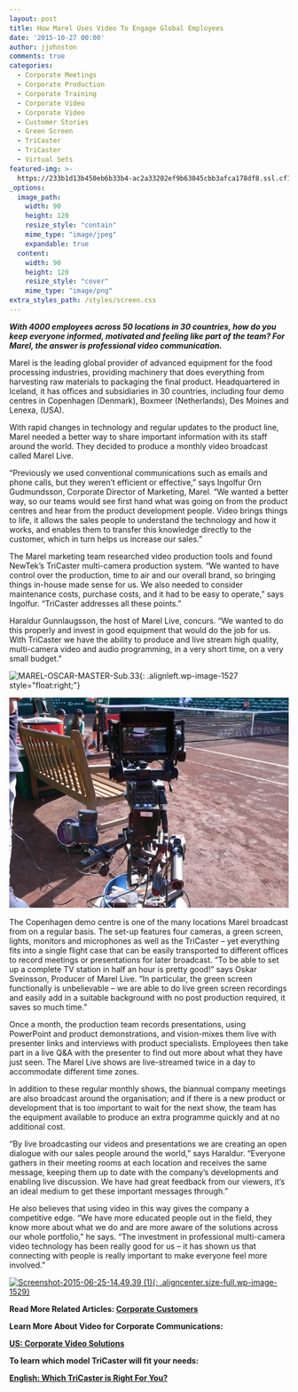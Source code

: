 ```yaml
---
layout: post
title: How Marel Uses Video To Engage Global Employees
date: '2015-10-27 00:00'
author: jjohnston
comments: true
categories:
  - Corporate Meetings
  - Corporate Production
  - Corporate Training
  - Corporate Video
  - Corporate Video
  - Customer Stories
  - Green Screen
  - TriCaster
  - TriCaster
  - Virtual Sets
featured-img: >-
  https://233b1d13b450eb6b33b4-ac2a33202ef9b63045cbb3afca178df8.ssl.cf1.rackcdn.com/2015/10/MAREL-OSCAR-MASTER-Sub.09.jpg
_options:
  image_path:
    width: 90
    height: 120
    resize_style: "contain"
    mime_type: "image/jpeg"
    expandable: true
  content:
    width: 90
    height: 120
    resize_style: "cover"
    mime_type: "image/png"
extra_styles_path: /styles/screen.css
---
```



***With 4000 employees across 50 locations in 30 countries, how do you keep everyone informed, motivated and feeling like part of the team? For Marel, the answer is professional video communication.***

Marel is the leading global provider of advanced equipment for the food processing industries, providing machinery that does everything from harvesting raw materials to packaging the final product. Headquartered in Iceland, it has offices and subsidiaries in 30 countries, including four demo centres in Copenhagen (Denmark), Boxmeer (Netherlands), Des Moines and Lenexa, (USA).

With rapid changes in technology and regular updates to the product line, Marel needed a better way to share important information with its staff around the world. They decided to produce a monthly video broadcast called Marel Live.

“Previously we used conventional communications such as emails and phone calls, but they weren’t efficient or effective,” says Ingolfur Orn Gudmundsson, Corporate Director of Marketing, Marel. “We wanted a better way, so our teams would see first hand what was going on from the product centres and hear from the product development people. Video brings things to life, it allows the sales people to understand the technology and how it works, and enables them to transfer this knowledge directly to the customer, which in turn helps us increase our sales.”

The Marel marketing team researched video production tools and found NewTek’s TriCaster multi-camera production system. “We wanted to have control over the production, time to air and our overall brand, so bringing things in-house made sense for us. We also needed to consider maintenance costs, purchase costs, and it had to be easy to operate,” says Ingolfur. “TriCaster addresses all these points.”

Haraldur Gunnlaugsson, the host of Marel Live, concurs. “We wanted to do this properly and invest in good equipment that would do the job for us. With TriCaster we have the ability to produce and live stream high quality, multi-camera video and audio programming, in a very short time, on a very small budget.”

![MAREL-OSCAR-MASTER-Sub.33](http://blog.uk.newtek.com/wp-content/uploads/2015/10/MAREL-OSCAR-MASTER-Sub.33.jpg){: .alignleft.wp-image-1527 style="float:right;"}

![](/uploads/versions/camera-position-2-behind-the-cam---x----690-518x---.jpg)

The Copenhagen demo centre is one of the many locations Marel broadcast from on a regular basis. The set-up features four cameras, a green screen, lights, monitors and microphones as well as the TriCaster – yet everything fits into a single flight case that can be easily transported to different offices to record meetings or presentations for later broadcast. “To be able to set up a complete TV station in half an hour is pretty good!” says Oskar Sveinsson, Producer of Marel Live. “In particular, the green screen functionally is unbelievable – we are able to do live green screen recordings and easily add in a suitable background with no post production required, it saves so much time.”

Once a month, the production team records presentations, using PowerPoint and product demonstrations, and vision-mixes them live with presenter links and interviews with product specialists. Employees then take part in a live Q&A with the presenter to find out more about what they have just seen. The Marel Live shows are live-streamed twice in a day to accommodate different time zones.

In addition to these regular monthly shows, the biannual company meetings are also broadcast around the organisation; and if there is a new product or development that is too important to wait for the next show, the team has the equipment available to produce an extra programme quickly and at no additional cost.

“By live broadcasting our videos and presentations we are creating an open dialogue with our sales people around the world,” says Haraldur. “Everyone gathers in their meeting rooms at each location and receives the same message, keeping them up to date with the company’s developments and enabling live discussion. We have had great feedback from our viewers, it’s an ideal medium to get these important messages through.”

He also believes that using video in this way gives the company a competitive edge. “We have more educated people out in the field, they know more about what we do and are more aware of the solutions across our whole portfolio,” he says. “The investment in professional multi-camera video technology has been really good for us – it has shown us that connecting with people is really important to make everyone feel more involved.”

[![Screenshot-2015-06-25-14.49.39 (1)](http://blog.uk.newtek.com/wp-content/uploads/2015/10/Screenshot-2015-06-25-14.49.39-1.png){: .aligncenter.size-full.wp-image-1529}](http://pages.newtek.com/6-Videos-You-Should-Be-Producing.html)

**Read More Related Articles: [Corporate Customers](http://blog.newtek.com/category/corporate-video/)**

**Learn More About Video for Corporate Communications:**

**[US: Corporate Video Solutions](http://www.newtek.com/solutions/enterprise.html)**

**To learn which model TriCaster will fit your needs:**

**[English: Which TriCaster is Right For You?](http://pages.newtek.com/which-tricaster.html)**